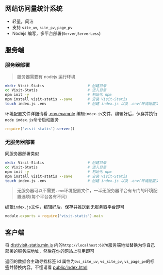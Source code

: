 ## 网站访问量统计系统

- 轻量，简洁
- 支持 `site_uv`, `site_pv`, `page_pv`
- Nodejs 编写，多平台部署(`Server`,`ServerLess`)

## 服务端

### 服务器部署

> 服务器需要有 nodejs 运行环境

```bash
mkdir Visit-Statis                    # 创建目录
cd Visit-Statis                       # 进入目录
npm init -y                           # 初始化 npm
npm install visit-statis --save       # 安装 Visit-Statis
touch index.js .env                   # 创建 index.js 以及 .env(环境配置文件)
```

环境配置文件详细请看 [.env.example](.env.example)
编辑`index.js`文件，编辑好后，保存并执行`node index.js`命令启动服务

```js
require('visit-statis').server()
```

### 无服务器部署

同服务器部署类似

```bash
mkdir Visit-Statis                    # 创建目录
cd Visit-Statis                       # 进入目录
npm init -y                           # 初始化 npm
npm install visit-statis --save       # 安装 Visit-Statis
touch index.js .env                   # 创建 index.js 以及 .env(环境配置文件)
```

> 无服务器可以不需要`.env`环境配置文件，一半无服务器平台有专门的环境配置选项(每个平台各有不同)

编辑`index.js`文件，编辑好后，保存并推送到无服务器平台即可

```js
module.exports = require('visit-statis').main
```

## 客户端

将 [dist/visit-statis.min.js](dist/visit-statis.min.js) 内的`http://localhost:6870`服务端地址替换为你自己部署的服务端地址，然后在你的网站上引用即可

返回的数据会主动寻找标签 id 属性为:`vs_site_uv`, `vs_site_pv`, `vs_page_pv`的标签并替换内容。不懂请看 [public/index.html](public/index.html)
